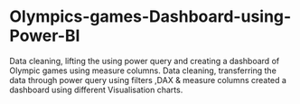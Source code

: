 # Olympics-games-Dashboard-using-Power-BI
Data cleaning, lifting the using power query and creating a dashboard of Olympic games using measure columns. Data cleaning, transferring the data through power query using filters ,DAX &amp; measure columns created a dashboard using different Visualisation charts.
